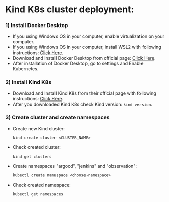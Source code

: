 # Kind K8s cluster deployment:

### 1) Install Docker Desktop

* If you using Windows OS in your computer, enable virtualization on your computer.
* If you using Windows OS in your computer, install WSL2 with following instructions: [Click Here](https://learn.microsoft.com/en-us/windows/wsl/install#install-wsl-command).
* Download and Install Docker Desktop from official page: [Click Here](https://www.docker.com/products/docker-desktop/).
* After installation of Docker Desktop, go to settings and Enable Kubernetes.

### 2) Install Kind K8s

* Download and Install Kind K8s from their official page with following instructions: [Click Here](https://kind.sigs.k8s.io/docs/user/quick-start/).
* After you downloaded Kind K8s check Kind version: ``kind version``.

### 3) Create cluster and create namespaces

* Create new Kind cluster:

  ```
  kind create cluster <CLUSTER_NAME>
  ```
* Check created cluster:

  ```
  kind get clusters
  ```
* Create namespaces "argocd", "jenkins" and "observation":

  ```
  kubectl create namespace <choose-namespace>
  ```
* Check created namespace: 

  ```
  kubectl get namespaces
  ```
